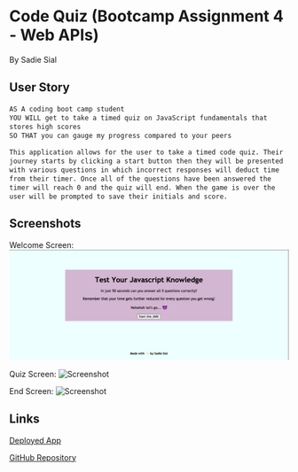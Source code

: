 # Code Quiz (Bootcamp Assignment 4 - Web APIs)

By Sadie Sial

## User Story
```
AS A coding boot camp student
YOU WILL get to take a timed quiz on JavaScript fundamentals that stores high scores
SO THAT you can gauge my progress compared to your peers
```

```
This application allows for the user to take a timed code quiz. Their journey starts by clicking a start button then they will be presented with various questions in which incorrect responses will deduct time from their timer. Once all of the questions have been answered the timer will reach 0 and the quiz will end. When the game is over the user will be prompted to save their initials and score.
```

## Screenshots

Welcome Screen:
![Screenshot](assets/images/screenshot.png)

Quiz Screen:
![Screenshot](.assets/images/screenshot2.png)

End Screen:
![Screenshot](.assets/images/screenshot3.png)


## Links
[Deployed App](https://github.com/sadielinks/code-quiz)

[GitHub Repository](https://github.com/sadielinks/code-quiz)